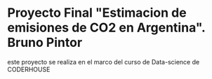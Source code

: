 # Proyecto Final "Estimacion de emisiones de CO2 en Argentina". Bruno Pintor
este proyecto se realiza en el marco del curso de Data-science de CODERHOUSE
